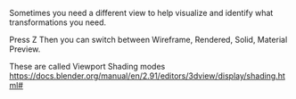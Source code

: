 Sometimes you need a different view to help visualize and identify what transformations you need.

Press Z
Then you can switch between Wireframe, Rendered, Solid, Material Preview.

These are called Viewport Shading modes
https://docs.blender.org/manual/en/2.91/editors/3dview/display/shading.html#
